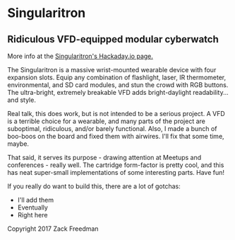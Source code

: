 # Singularitron
## Ridiculous VFD-equipped modular cyberwatch

More info at the [Singularitron's Hackaday.io page.](https://hackaday.io/project/169343-singularitron-modular-cyberwatch)

The Singularitron is a massive wrist-mounted wearable device with four expansion slots. Equip any combination of flashlight, laser, IR thermometer, environmental, and SD card modules, and stun the crowd with RGB buttons. The ultra-bright, extremely breakable VFD adds bright-daylight readability... and style.

Real talk, this does work, but is not intended to be a serious project. A VFD is a terrible choice for a wearable, and many parts of the project are suboptimal, ridiculous, and/or barely functional. Also, I made a bunch of boo-boos on the board and fixed them with airwires. I'll fix that some time, maybe.

That said, it serves its purpose - drawing attention at Meetups and conferences - really well. The cartridge form-factor is pretty cool, and this has neat super-small implementations of some interesting parts. Have fun!

If you really do want to build this, there are a lot of gotchas:

* I'll add them
* Eventually
* Right here

Copyright 2017 Zack Freedman